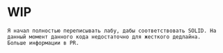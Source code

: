 # WIP
    Я начал полностью переписывать лабу, дабы соответствовать SOLID. На данный момент данного кода недостаточно для жесткого дедлайна. 
    Больше информации в PR.